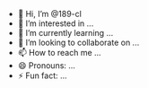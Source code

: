 - 👋 Hi, I’m @189-cl
- 👀 I’m interested in ...
- 🌱 I’m currently learning ...
- 💞️ I’m looking to collaborate on ...
- 📫 How to reach me ...
- 😄 Pronouns: ...
- ⚡ Fun fact: ...

<!---
189-cl/189-cl is a fixed
✨ special ✨ repository because its `README.md` (this file) appears on your GitHub profile.
You can click the Preview link to take a look at your changes.
--->
